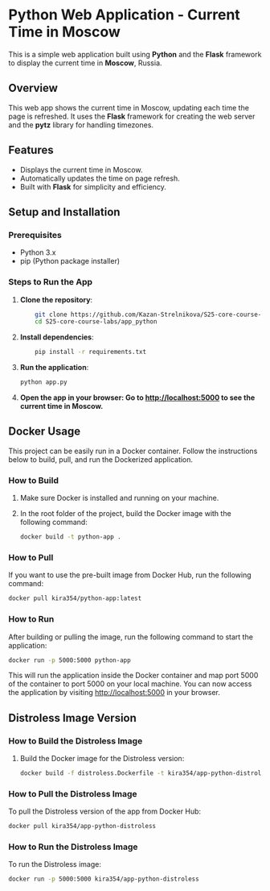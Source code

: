 # Python Web Application - Current Time in Moscow

This is a simple web application built using **Python** and the **Flask** framework to display the current time in **Moscow**, Russia.

## Overview

This web app shows the current time in Moscow, updating each time the page is refreshed. It uses the **Flask** framework for creating the web server and the **pytz** library for handling timezones.

## Features

- Displays the current time in Moscow.
- Automatically updates the time on page refresh.
- Built with **Flask** for simplicity and efficiency.

## Setup and Installation

### Prerequisites

- Python 3.x
- pip (Python package installer)

### Steps to Run the App

1. **Clone the repository**:

    ```bash
        git clone https://github.com/Kazan-Strelnikova/S25-core-course-labs.git
        cd S25-core-course-labs/app_python
    ```

2. **Install dependencies**:

    ```bash
        pip install -r requirements.txt
    ```

3. **Run the application**:

    ```bash
    python app.py
    ```

4. **Open the app in your browser: Go to <http://localhost:5000> to see the current time in Moscow.**

## Docker Usage

This project can be easily run in a Docker container. Follow the instructions below to build, pull, and run the Dockerized application.

### How to Build

1. Make sure Docker is installed and running on your machine.

2. In the root folder of the project, build the Docker image with the following command:

   ```bash
   docker build -t python-app .
   ```

### How to Pull

If you want to use the pre-built image from Docker Hub, run the following command:

```bash
docker pull kira354/python-app:latest
```

### How to Run

After building or pulling the image, run the following command to start the application:

```bash
docker run -p 5000:5000 python-app
```

This will run the application inside the Docker container and map port 5000 of the container to port 5000 on your local machine. You can now access the application by visiting [http://localhost:5000](http://localhost:5000) in your browser.

## **Distroless Image Version**

### **How to Build the Distroless Image**

1. Build the Docker image for the Distroless version:

   ```bash
   docker build -f distroless.Dockerfile -t kira354/app-python-distroless .
   ```

### **How to Pull the Distroless Image**

To pull the Distroless version of the app from Docker Hub:

```bash
docker pull kira354/app-python-distroless
```

### **How to Run the Distroless Image**

To run the Distroless image:

```bash
docker run -p 5000:5000 kira354/app-python-distroless
```
